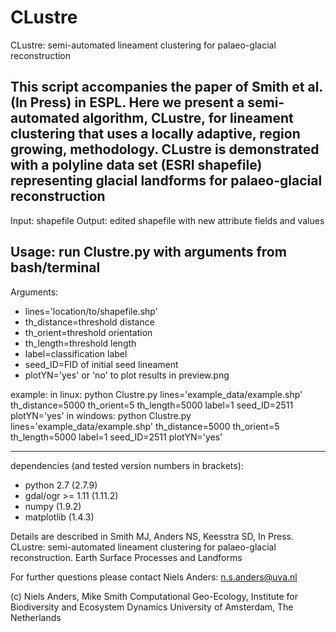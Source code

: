 # CLustre
CLustre: semi-automated lineament clustering for palaeo-glacial reconstruction

This script accompanies the paper of Smith et al. (In Press) in ESPL. Here we present a semi-automated algorithm, CLustre, for lineament clustering that uses a locally adaptive, region growing, methodology. CLustre is demonstrated with a polyline data set (ESRI shapefile) representing glacial landforms for palaeo-glacial reconstruction
-------------
Input: shapefile
Output: edited shapefile with new attribute fields and values

Usage: run Clustre.py with arguments from bash/terminal 
-------------
Arguments:
* lines='location/to/shapefile.shp'
* th_distance=threshold distance
* th_orient=threshold orientation
* th_length=threshold length
* label=classification label
* seed_ID=FID of initial seed lineament
* plotYN='yes' or 'no' to plot results in preview.png

example:
in linux:   python Clustre.py lines=\'example_data/example.shp\' th_distance=5000 th_orient=5 th_length=5000 label=1 seed_ID=2511 plotYN=\'yes\'
in windows: python Clustre.py lines='example_data/example.shp' th_distance=5000 th_orient=5 th_length=5000 label=1 seed_ID=2511 plotYN='yes'


-------------
dependencies (and tested version numbers in brackets): 
* python 2.7        (2.7.9)
* gdal/ogr >= 1.11  (1.11.2)
* numpy             (1.9.2)
* matplotlib        (1.4.3)

Details are described in Smith MJ, Anders NS, Keesstra SD, In Press. CLustre: semi-automated lineament clustering for palaeo-glacial reconstruction. Earth Surface Processes and Landforms

For further questions please contact Niels Anders: n.s.anders@uva.nl

(c) Niels Anders, Mike Smith
Computational Geo-Ecology, Institute for Biodiversity and Ecosystem Dynamics
University of Amsterdam, The Netherlands


